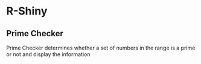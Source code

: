 # R-Shiny

## Prime Checker
Prime Checker determines whether a set of numbers in the range is a prime or not and display the information 
